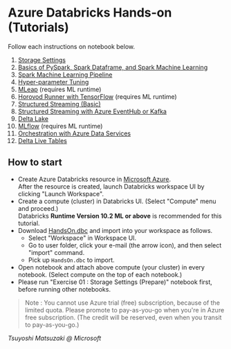 # Azure Databricks Hands-on (Tutorials)

Follow each instructions on notebook below.

1. [Storage Settings](https://tsmatz.github.io/azure-databricks-exercise/exercise01-blob.html)
2. [Basics of PySpark, Spark Dataframe, and Spark Machine Learning](https://tsmatz.github.io/azure-databricks-exercise/exercise02-pyspark-dataframe.html)
3. [Spark Machine Learning Pipeline](https://tsmatz.github.io/azure-databricks-exercise/exercise03-sparkml-pipeline.html)
4. [Hyper-parameter Tuning](https://tsmatz.github.io/azure-databricks-exercise/exercise04-hyperparams-tuning.html)
5. [MLeap](https://tsmatz.github.io/azure-databricks-exercise/exercise05-mleap.html) (requires ML runtime)
6. [Horovod Runner with TensorFlow](https://tsmatz.github.io/azure-databricks-exercise/exercise06-horovod.html) (requires ML runtime)
7. [Structured Streaming (Basic)](https://tsmatz.github.io/azure-databricks-exercise/exercise07-structured-streaming.html)
8. [Structured Streaming with Azure EventHub or Kafka](https://tsmatz.github.io/azure-databricks-exercise/exercise08-streaming-eventhub.html)
9. [Delta Lake](https://tsmatz.github.io/azure-databricks-exercise/exercise09-databricks-delta.html)
10. [MLflow](https://tsmatz.github.io/azure-databricks-exercise/exercise10-mlflow.html) (requires ML runtime)
11. [Orchestration with Azure Data Services](https://tsmatz.github.io/azure-databricks-exercise/exercise11-orchestration.html)
12. [Delta Live Tables](https://tsmatz.github.io/azure-databricks-exercise/exercise12-dlt.html)

## How to start

- Create Azure Databricks resource in [Microsoft Azure](https://portal.azure.com/).<br>
  After the resource is created, launch Databricks workspace UI by clicking "Launch Workspace".
- Create a compute (cluster) in Databricks UI. (Select "Compute" menu and proceed.)<br>
Databricks **Runtime Version 10.2 ML or above** is recommended for this tutorial.
- Download [HandsOn.dbc](https://github.com/tsmatz/azure-databricks-exercise/raw/master/HandsOn.dbc) and import into your workspace as follows.
    - Select "Workspace" in Workspace UI.
    - Go to user folder, click your e-mail (the arrow icon), and then select "import" command.
    - Pick up ```HandsOn.dbc``` to import.
- Open notebook and attach above compute (your cluster) in every notebook. (Select compute on the top of each notebook.)
- Please run "Exercise 01 : Storage Settings (Prepare)" notebook first, before running other notebooks.

> Note : You cannot use Azure trial (free) subscription, because of the limited quota. Please promote to pay-as-you-go when you're in Azure free subscription. (The credit will be reserved, even when you transit to pay-as-you-go.)

*Tsuyoshi Matsuzaki @ Microsoft*
